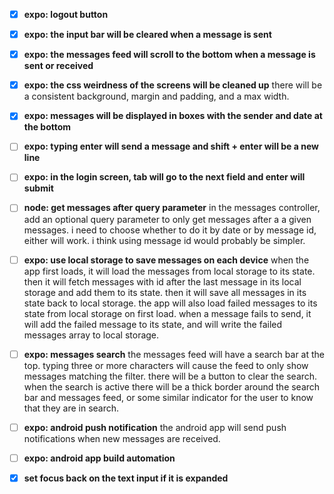 - [x] **expo: logout button**

- [x] **expo: the input bar will be cleared when a message is sent**

- [x] **expo: the messages feed will scroll to the bottom when a message is sent or received**

- [x] **expo: the css weirdness of the screens will be cleaned up**
there will be a consistent background, margin and padding, and a max width.

- [x] **expo: messages will be displayed in boxes with the sender and date at the bottom**

- [ ] **expo: typing enter will send a message and shift + enter will be a new line**

- [ ] **expo: in the login screen, tab will go to the next field and enter will submit**

- [ ] **node: get messages after query parameter**
in the messages controller, add an optional query parameter to only get messages after a a given messages. i need to choose whether to do it by date or by message id, either will work. i think using message id would probably be simpler.

- [ ] **expo: use local storage to save messages on each device**
when the app first loads, it will load the messages from local storage to its state. then it will fetch messages with id after the last message in its local storage and add them to its state. then it will save all messages in its state back to local storage.
the app will also load failed messages to its state from local storage on first load. when a message fails to send, it will add the failed message to its state, and will write the failed messages array to local storage.

- [ ] **expo: messages search**
the messages feed will have a search bar at the top. typing three or more characters will cause the feed to only show messages matching the filter. there will be a button to clear the search. when the search is active there will be a thick border around the search bar and messages feed, or some similar indicator for the user to know that they are in search.

- [ ] **expo: android push notification**
the android app will send push notifications when new messages are received.

- [ ] **expo: android app build automation**

- [x] **set focus back on the text input if it is expanded**